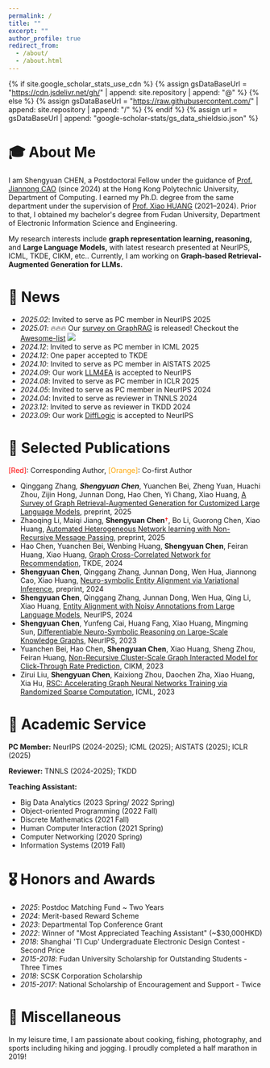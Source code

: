 ```yaml
---
permalink: /
title: ""
excerpt: ""
author_profile: true
redirect_from: 
  - /about/
  - /about.html
---
```


{% if site.google_scholar_stats_use_cdn %}
{% assign gsDataBaseUrl = "https://cdn.jsdelivr.net/gh/" | append: site.repository | append: "@" %}
{% else %}
{% assign gsDataBaseUrl = "https://raw.githubusercontent.com/" | append: site.repository | append: "/" %}
{% endif %}
{% assign url = gsDataBaseUrl | append: "google-scholar-stats/gs_data_shieldsio.json" %}

<span class='anchor' id='about-me'></span>

# 🎓 About Me

I am Shengyuan CHEN, a Postdoctoral Fellow under the guidance of [Prof. Jiannong CAO](https://www4.comp.polyu.edu.hk/~csjcao/) (since 2024) at the Hong Kong Polytechnic University, Department of Computing. I earned my Ph.D. degree from the same department under the supervision of [Prof. Xiao HUANG](https://www4.comp.polyu.edu.hk/~xiaohuang/index.html) (2021–2024). Prior to that, I obtained my bachelor's degree from Fudan University, Department of Electronic Information Science and Engineering.

My research interests include **graph representation learning, reasoning,** and **Large Language Models,** with latest research presented at NeurIPS, ICML, TKDE, CIKM, etc.. Currently, I am working on **Graph-based Retrieval-Augmented Generation for LLMs.**

# 🎉 News
- *2025.02*: Invited to serve as PC member in NeurIPS 2025
- *2025.01*: 🔥🔥🔥 Our [survey on GraphRAG](https://arxiv.org/abs/2501.13958) is released! Checkout the [Awesome-list](https://github.com/DEEP-PolyU/Awesome-GraphRAG) [![](https://img.shields.io/github/stars/DEEP-PolyU/Awesome-GraphRAG)](https://github.com/DEEP-PolyU/Awesome-GraphRAG)
- *2024.12*: Invited to serve as PC member in ICML 2025
- *2024.12*: One paper accepted to TKDE
- *2024.10*: Invited to serve as PC member in AISTATS 2025
- *2024.09*: Our work [LLM4EA](https://arxiv.org/abs/2405.16806) is accepted to NeurIPS
- *2024.08*: Invited to serve as PC member in ICLR 2025
- *2024.05*: Invited to serve as PC member in NeurIPS 2024
- *2024.04*: Invited to serve as reviewer in TNNLS 2024
- *2023.12*: Invited to serve as reviewer in TKDD 2024
- *2023.09*: Our work [DiffLogic](https://openreview.net/forum?id=bETvUctiTR) is accepted to NeurIPS

# 📝 Selected Publications 

<span style="color: #FF0000">[Red]</span>: Corresponding Author, <span style="color: #FFA500">[Orange]</span>: Co-first Author

- Qinggang Zhang<span style="color: #FFA500">*</span>, **Shengyuan Chen**<span style="color: #FFA500">*</span>, Yuanchen Bei, Zheng Yuan, Huachi Zhou, Zijin Hong, Junnan Dong, Hao Chen, Yi Chang, Xiao Huang, [A Survey of Graph Retrieval-Augmented Generation for Customized Large Language Models](https://arxiv.org/abs/2501.13958), preprint, 2025
- Zhaoqing Li, Maiqi Jiang, **Shengyuan Chen**<span style="color: #FF0000">†</span>, Bo Li, Guorong Chen, Xiao Huang, [Automated Heterogeneous Network learning with Non-Recursive Message Passing](https://arxiv.org/abs/2501.07598), preprint, 2025
- Hao Chen, Yuanchen Bei, Wenbing Huang, **Shengyuan Chen**, Feiran Huang, Xiao Huang, [Graph Cross-Correlated Network for Recommendation](https://arxiv.org/abs/2411.01182), TKDE, 2024
- **Shengyuan Chen**, Qinggang Zhang, Junnan Dong, Wen Hua, Jiannong Cao, Xiao Huang, [Neuro-symbolic Entity Alignment via Variational Inference](https://arxiv.org/abs/2410.04153), preprint, 2024
- **Shengyuan Chen**, Qinggang Zhang, Junnan Dong, Wen Hua, Qing Li, Xiao Huang, [Entity Alignment with Noisy Annotations from Large Language Models](https://arxiv.org/abs/2405.16806), NeurIPS, 2024
- **Shengyuan Chen**, Yunfeng Cai, Huang Fang, Xiao Huang, Mingming Sun, [Differentiable Neuro-Symbolic Reasoning on Large-Scale Knowledge Graphs](https://openreview.net/forum?id=bETvUctiTR), NeurIPS, 2023
- Yuanchen Bei, Hao Chen, **Shengyuan Chen**, Xiao Huang, Sheng Zhou, Feiran Huang, [Non-Recursive Cluster-Scale Graph Interacted Model for Click-Through Rate Prediction](https://zhoushengisnoob.github.io/papers/CIKM23-NRCGI.pdf), CIKM, 2023
- Zirui Liu, **Shengyuan Chen**, Kaixiong Zhou, Daochen Zha, Xiao Huang, Xia Hu, [RSC: Accelerating Graph Neural Networks Training via Randomized Sparse Computation](https://openreview.net/forum?id=GnsqiJwDzN), ICML, 2023

# 💬 Academic Service

**PC Member:** NeurIPS (2024-2025); ICML (2025); AISTATS (2025); ICLR (2025)

**Reviewer:** TNNLS (2024-2025); TKDD

**Teaching Assistant:**
- Big Data Analytics (2023 Spring/ 2022 Spring)
- Object-oriented Programming (2022 Fall)
- Discrete Mathematics (2021 Fall)
- Human Computer Interaction (2021 Spring)
- Computer Networking (2020 Spring)
- Information Systems (2019 Fall)

# 🎖 Honors and Awards
- *2025*: Postdoc Matching Fund ~ Two Years
- *2024*: Merit-based Reward Scheme
- *2023*: Departmental Top Conference Grant
- *2022*: Winner of "Most Appreciated Teaching Assistant" (~$30,000HKD)
- *2018*: Shanghai 'TI Cup' Undergraduate Electronic Design Contest - Second Price
- *2015-2018*: Fudan University Scholarship for Outstanding Students - Three Times
- *2018*: SCSK Corporation Scholarship
- *2015-2017*: National Scholarship of Encouragement and Support - Twice

# 🎨 Miscellaneous

In my leisure time, I am passionate about cooking, fishing, photography, and sports including hiking and jogging. I proudly completed a half marathon in 2019!